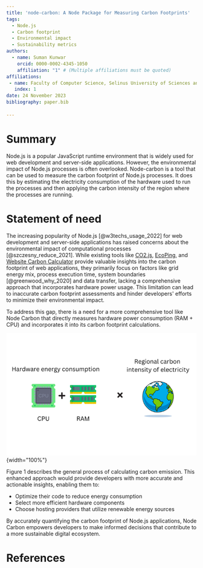 ```yaml
---
title: 'node-carbon: A Node Package for Measuring Carbon Footprints'
tags:
  - Node.js
  - Carbon footprint
  - Environmental impact
  - Sustainability metrics
authors:
  - name: Suman Kunwar
    orcid: 0000-0002-4345-1050
    affiliation: "1" # (Multiple affiliations must be quoted)
affiliations:
 - name: Faculty of Computer Science, Selinus University of Sciences and Literature, Ragusa, Italy
   index: 1
date: 24 November 2023
bibliography: paper.bib

---
```


# Summary

Node.js is a popular JavaScript runtime environment that is widely used for web development and server-side applications. However, the environmental impact of Node.js processes is often overlooked. Node-carbon is a tool that can be used to measure the carbon footprint of Node.js processes. It does this by estimating the electricity consumption of the hardware used to run the processes and then applying the carbon intensity of the region where the processes are running.

# Statement of need

The increasing popularity of Node.js [@w3techs_usage_2022] for web development and server-side applications has raised concerns about the environmental impact of computational processes [@szczesny_reduce_2021]. While existing tools like [CO2.js](https://developers.thegreenwebfoundation.org/co2js/overview/), [EcoPing](https://ecoping.earth), and [Website Carbon Calculator](https://www.websitecarbon.com/) provide valuable insights into the carbon footprint of web applications, they primarily focus on factors like grid energy mix, process execution time, system boundaries [@greenwood_why_2020] and data transfer, lacking a comprehensive approach that incorporates hardware power usage. This limitation can lead to inaccurate carbon footprint assessments and hinder developers' efforts to minimize their environmental impact.


To address this gap, there is a need for a more comprehensive tool like Node Carbon that directly measures hardware power consumption (RAM + CPU) and incorporates it into its carbon footprint calculations.

![Carbon emission calculation process\label{fig:Carbon emission calculation process}](carbon_emission.png){width="100%"}

Figure 1 describes the general process of calculating carbon emission. This enhanced approach would provide developers with more accurate and actionable insights, enabling them to:

- Optimize their code to reduce energy consumption
- Select more efficient hardware components
- Choose hosting providers that utilize renewable energy sources

By accurately quantifying the carbon footprint of Node.js applications, Node Carbon empowers developers to make informed decisions that contribute to a more sustainable digital ecosystem.



# References